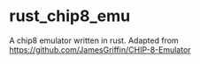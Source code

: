 # rust_chip8_emu

A chip8 emulator written in rust. Adapted from https://github.com/JamesGriffin/CHIP-8-Emulator
